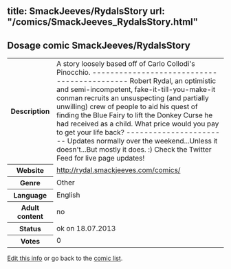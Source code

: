 title: SmackJeeves/RydalsStory
url: "/comics/SmackJeeves_RydalsStory.html"
---
Dosage comic SmackJeeves/RydalsStory
-----------------------------------------

<p id="msg"></p>
<script type="text/javascript">
if (window.location.search === '?edit_info_mail=sent_ok') {
  var elem = document.getElementById("msg");
  elem.innerHTML = 'Edited information sucessfully sent for review, which is usually done daily. Thanks!';
  elem.className = 'ok';
}
</script>
<table class="comicinfo">
<tr>
<th>Description</th><td>A story loosely based off of Carlo Collodi's Pinocchio. -------------------------------------------- Robert Rydal, an optimistic and semi-incompetent, fake-it-till-you-make-it conman recruits an unsuspecting (and partially unwilling) crew of people to aid his quest of finding the Blue Fairy to lift the Donkey Curse he had received as a child. What price would you pay to get your life back? ----------------------- Updates normally over the weekend...Unless it doesn't...But mostly it does. :) Check the Twitter Feed for live page updates!</td>
</tr>
<tr>
<th>Website</th><td><a href="http://rydal.smackjeeves.com/comics/">http://rydal.smackjeeves.com/comics/</a></td>
</tr>
<tr>
<th>Genre</th><td>Other</td>
</tr>
<tr>
<th>Language</th><td>English</td>
</tr>
<tr>
<th>Adult content</th><td>no</td>
</tr>
<tr>
<th>Status</th><td>ok on 18.07.2013</td>
</tr>
<tr>
<th>Votes</th><td>0</td>
</tr>
</table>

[Edit this info](SmackJeeves_RydalsStory_edit.html) or go back to the [comic list](../comic-index.html).
